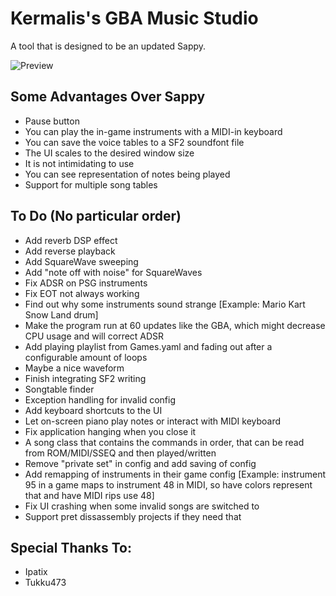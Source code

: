 # Kermalis's GBA Music Studio

A tool that is designed to be an updated Sappy.

![Preview](https://i.imgur.com/joFBQMv.gif)

## Some Advantages Over Sappy
* Pause button
* You can play the in-game instruments with a MIDI-in keyboard
* You can save the voice tables to a SF2 soundfont file
* The UI scales to the desired window size
* It is not intimidating to use
* You can see representation of notes being played
* Support for multiple song tables

## To Do (No particular order)

* Add reverb DSP effect
* Add reverse playback
* Add SquareWave sweeping
* Add "note off with noise" for SquareWaves
* Fix ADSR on PSG instruments
* Fix EOT not always working
* Find out why some instruments sound strange \[Example: Mario Kart Snow Land drum\]
* Make the program run at 60 updates like the GBA, which might decrease CPU usage and will correct ADSR
* Add playing playlist from Games.yaml and fading out after a configurable amount of loops
* Maybe a nice waveform
* Finish integrating SF2 writing
* Songtable finder
* Exception handling for invalid config
* Add keyboard shortcuts to the UI
* Let on-screen piano play notes or interact with MIDI keyboard
* Fix application hanging when you close it
* A song class that contains the commands in order, that can be read from ROM/MIDI/SSEQ and then played/written
* Remove "private set" in config and add saving of config
* Add remapping of instruments in their game config \[Example: instrument 95 in a game maps to instrument 48 in MIDI, so have colors represent that and have MIDI rips use 48\]
* Fix UI crashing when some invalid songs are switched to
* Support pret dissassembly projects if they need that

## Special Thanks To:
* Ipatix
* Tukku473